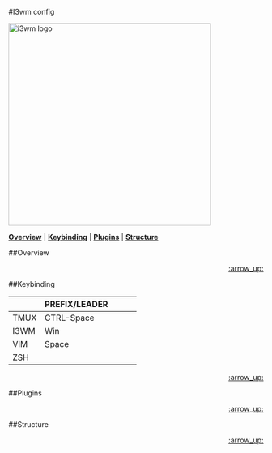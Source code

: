 #I3wm config

<img src="https://github.com/gmartinezramirez/Screenshots/blob/master/i3wm-logo.png" alt="i3wm logo" width="400">

<!-- In this section add TOC for easy navegation -->

<b><a href="#overview">Overview</a></b>
|
<b><a href="#keybinding">Keybinding</a></b>
|
<b><a href="#plugins">Plugins</a></b>
|
<b><a href="#structure">Structure</a></b>


##Overview

<p align="right"><a href="#top">:arrow_up:</a></p>

##Keybinding

|      | PREFIX/LEADER |   |   |   |
|------|---------------|---|---|---|
| TMUX |   CTRL-Space  |   |   |   |
| I3WM |      Win      |   |   |   |
| VIM  |     Space     |   |   |   |
| ZSH  |               |   |   |   |

<p align="right"><a href="#top">:arrow_up:</a></p>

##Plugins

<p align="right"><a href="#top">:arrow_up:</a></p>

##Structure

<p align="right"><a href="#top">:arrow_up:</a></p>
